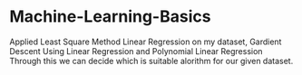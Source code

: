 # Machine-Learning-Basics
Applied Least Square Method Linear Regression on my dataset, Gardient Descent Using Linear Regression and Polynomial Linear Regression
Through this we can decide which is suitable alorithm for our given dataset.
